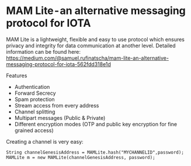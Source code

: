 # MAM Lite - an alternative messaging protocol for IOTA

MAM Lite is a  lightweight, flexible and easy to use protocol which ensures privacy and integrity for data communication at another level. Detailed information can be found here: https://medium.com/@samuel.rufinatscha/mam-lite-an-alternative-messaging-protocol-for-iota-562fdd318e1d

Features
- Authentication
- Forward Secrecy
- Spam protection
- Stream access from every address
- Channel splitting
- Multipart messages (Public & Private)
- Different encryption modes (OTP and public key encryption for fine grained access)

Creating a channel is very easy:

    String channelGenesisAddress = MAMLite.hash("MYCHANNELID",password);
    MAMLite m = new MAMLite(channelGenesisAddress, password);
